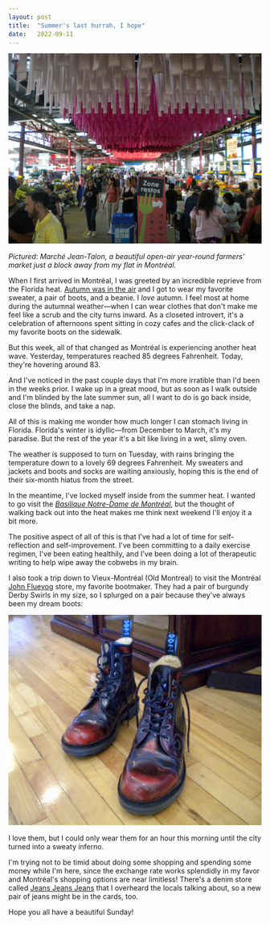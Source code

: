 ```yaml
---
layout: post
title:  "Summer's last hurrah, I hope"
date:   2022-09-11
--- 
```


![Marché Jean-Talon](/images/marche-jean-talon.jpg)

_Pictured: Marché Jean-Talon, a beautiful open-air year-round farmers'
market just a block away from my flat in Montréal._

When I first arrived in Montréal, I was greeted by an incredible reprieve
from the Florida heat. [Autumn was in the
air](/2022/09/07/as-the-leaves-turn.html) and I got to wear my favorite
sweater, a pair of boots, and a beanie. I _love_ autumn. I feel most at
home during the autumnal weather—when I can wear clothes that don't make
me feel like a scrub and the city turns inward. As a closeted introvert,
it's a celebration of afternoons spent sitting in cozy cafes and the
click-clack of my favorite boots on the sidewalk.

But this week, all of that changed as Montréal is experiencing another
heat wave. Yesterday, temperatures reached 85 degrees Fahrenheit. Today,
they're hovering around 83. 

And I've noticed in the past couple days that I'm more irratible than I'd
been in the weeks prior. I wake up in a great mood, but as soon as I walk
outside and I'm blinded by the late summer sun, all I want to do is go
back inside, close the blinds, and take a nap.

All of this is making me wonder how much longer I can stomach living in
Florida. Florida's winter is idyllic—from December to March, it's my
paradise. But the rest of the year it's a bit like living in a wet, slimy
oven.

The weather is supposed to turn on Tuesday, with rains bringing the
temperature down to a lovely 69 degrees Fahrenheit. My sweaters and
jackets and boots and socks are waiting anxiously, hoping this is the end
of their six-month hiatus from the street.

In the meantime, I've locked myself inside from the summer heat. I wanted
to go visit the
[_Basilique Notre-Dame de
Montréal_](https://en.wikipedia.org/wiki/Notre-Dame_Basilica_%28Montreal%29),
but the thought of walking back out into the heat makes me think next
weekend I'll enjoy it a bit more.

The positive aspect of all of this is that I've had a lot of time for
self-reflection and self-improvement. I've been committing to a daily
exercise regimen, I've been eating healthily, and I've been doing a lot of
therapeutic writing to help wipe away the cobwebs in my brain.

I also took a trip down to Vieux-Montréal (Old Montreal) to visit the
Montréal [John Fluevog](https://www.fluevog.com/) store, my favorite
bootmaker. They had a pair of burgundy Derby Swirls in my size, so
I splurged on a pair because they've always been my dream boots:

![Fluevog Derby Swirls](/images/derby-swirls.jpg)

I love them, but I could only wear them for an hour this morning until the
city turned into a sweaty inferno.

I'm trying not to be timid about doing some shopping and spending some
money while I'm here, since the exchange rate works splendidly in my favor
and Montréal's shopping options are near limitless! There's a denim store
called [Jeans Jeans Jeans](https://www.jeansjeansjeans.ca/) that
I overheard the locals talking about, so a new pair of jeans might be in
the cards, too.

Hope you all have a beautiful Sunday!
